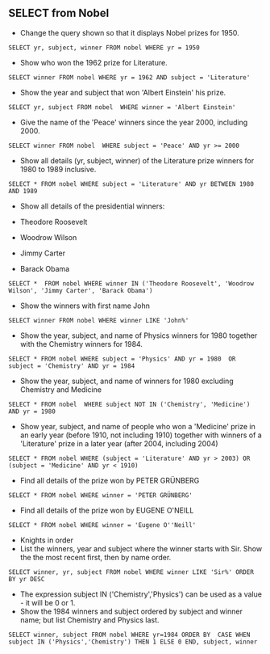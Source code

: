 ## SELECT from Nobel 

- Change the query shown so that it displays Nobel prizes for 1950.

`SELECT yr, subject, winner
  FROM nobel
 WHERE yr = 1950`

- Show who won the 1962 prize for Literature.

`SELECT winner
FROM nobel
WHERE yr = 1962
AND subject = 'Literature'`

- Show the year and subject that won 'Albert Einstein' his prize.

`SELECT yr, subject
FROM nobel 
WHERE winner = 'Albert Einstein'`

- Give the name of the 'Peace' winners since the year 2000, including 2000.

`SELECT winner
FROM nobel 
WHERE subject = 'Peace' AND yr >= 2000`

- Show all details (yr, subject, winner) of the Literature prize winners for 1980 to 1989 inclusive.

`SELECT *
FROM nobel
WHERE subject = 'Literature' AND yr BETWEEN 1980 AND 1989`

- Show all details of the presidential winners:

- Theodore Roosevelt
- Woodrow Wilson
- Jimmy Carter
- Barack Obama

`SELECT * 
FROM nobel
WHERE winner IN ('Theodore Roosevelt', 'Woodrow Wilson', 'Jimmy Carter', 'Barack Obama')`

- Show the winners with first name John

`SELECT winner
FROM nobel
WHERE winner LIKE 'John%'`

- Show the year, subject, and name of Physics winners for 1980 together with the Chemistry winners for 1984.

`SELECT *
FROM nobel
WHERE subject = 'Physics' AND yr = 1980 
OR subject = 'Chemistry' AND yr = 1984`

- Show the year, subject, and name of winners for 1980 excluding Chemistry and Medicine

`SELECT *
FROM nobel 
WHERE subject NOT IN ('Chemistry', 'Medicine') AND yr = 1980`

- Show year, subject, and name of people who won a 'Medicine' prize in an early year (before 1910, not including 1910) together with winners of a 'Literature' prize in a later year (after 2004, including 2004)

`SELECT *
FROM nobel
WHERE (subject = 'Literature' AND yr > 2003)
OR (subject = 'Medicine' AND yr < 1910) 
`

- Find all details of the prize won by PETER GRÜNBERG

`SELECT *
FROM nobel
WHERE winner = 'PETER GRÜNBERG'`

- Find all details of the prize won by EUGENE O'NEILL

`SELECT *
FROM nobel
WHERE winner = 'Eugene O''Neill'`

- Knights in order
- List the winners, year and subject where the winner starts with Sir. Show the the most recent first, then by name order.

`SELECT winner, yr, subject
FROM nobel
WHERE winner LIKE 'Sir%'
ORDER BY yr DESC`

- The expression subject IN ('Chemistry','Physics') can be used as a value - it will be 0 or 1.
- Show the 1984 winners and subject ordered by subject and winner name; but list Chemistry and Physics last.
  
`SELECT winner, subject
  FROM nobel
 WHERE yr=1984
 ORDER BY 
CASE WHEN subject IN ('Physics','Chemistry') THEN 1 ELSE 0 END, subject, winner`


